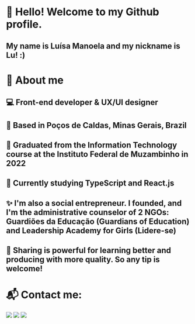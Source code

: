 # 👋 Hello! Welcome to my Github profile.
## My name is Luísa Manoela and my nickname is Lu! :) 

# 💜 About me

## 💻 Front-end developer & UX/UI designer 
## 📌 Based in Poços de Caldas, Minas Gerais, Brazil 
## 📗 Graduated from the Information Technology course at the Instituto Federal de Muzambinho in 2022 
## 📝 Currently studying TypeScript and React.js 
## ✨ I'm also a social entrepreneur. I founded, and I'm the administrative counselor of 2 NGOs: Guardiões da Educação (Guardians of Education) and Leadership Academy for Girls (Lidere-se)
## 💬 Sharing is powerful for learning better and producing with more quality. So any tip is welcome! 

# 📬 Contact me: 
<div>
<a href="https://instagram.com/luisamanoelaromaosalles" target="_blank"><img src="https://img.shields.io/badge/-Instagram-%23E4405F?style=for-the-badge&logo=instagram&logoColor=white" target="_blank"></a>
<a href = "mailto:contato.luisamanoela@gmail.com"><img src="https://img.shields.io/badge/Gmail-D14836?style=for-the-badge&logo=gmail&logoColor=white" target="_blank"></a>
<a href="https://www.linkedin.com/in/luísa-manoela-romão-salles-a309931b0/" target="_blank"><img src="https://img.shields.io/badge/-LinkedIn-%230077B5?style=for-the-badge&logo=linkedin&logoColor=white" target="_blank"></a>   
</div>
